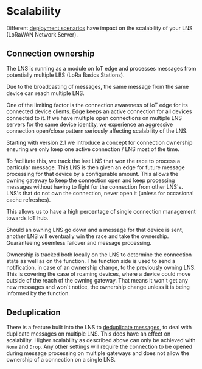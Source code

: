 # Scalability

Different [deployment scenarios](./deployment-scenarios.md) have impact
on the scalability of your LNS (LoRaWAN Network Server).

## Connection ownership

The LNS is running as a module on IoT edge and processes messages
from potentially multiple LBS (LoRa Basics Stations).

Due to the broadcasting of messages, the same message from the same
device can reach multiple LNS.

One of the limiting factor is the connection awareness of IoT edge for
its connected device clients. Edge keeps an active connection for all
devices connected to it. If we have multiple open connections on multiple
LNS servers for the same device identity, we experience an aggressive
connection open/close pattern seriously affecting scalability of the LNS.

Starting with version 2.1 we introduce a concept for connection ownership
ensuring we only keep one active connection / LNS most of the time.

To facilitate this, we track the last LNS that won the race to process
a particular message. This LNS is then given an edge for future message
processing for that device by a configurable amount. This allows
the owning gateway to keep the connection open and keep processing messages
without having to fight for the connection from other LNS's. LNS's that do not
own the connection, never open it (unless for occasional cache refreshes).

This allows us to have a high percentage of single connection management
towards IoT hub.

Should an owning LNS go down and a message for that device is sent,
another LNS will eventually win the race and take the ownership.
Guaranteeing seemless failover and message processing.

Ownership is tracked both locally on the LNS to determine the connection
state as well as on the function. The function side is used to send
a notification, in case of an ownership change, to the previously
owning LNS. This is covering the case of roaming devices, where a
device could move outside of the reach of the owning gateway. That means
it won't get any new messages and won't notice, the ownership change
unless it is being informed by the function.

## Deduplication

There is a feature built into the LNS to
[deduplicate messages](./../adr/007_message_deduplication.md), to
deal with duplicate messages on multiple LNS. This does
have an effect on scalability. Higher scalability as described above
can only be achieved with `None` and `Drop`. Any other settings
will require the connection to be opened during message processing
on multiple gateways and does not allow the ownership of a
connection on a single LNS.
